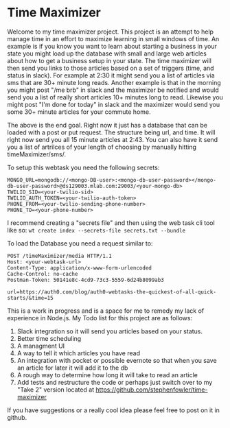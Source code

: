 # Time Maximizer
Welcome to my time maximizer project. This project is an attempt to help manage time in an effort to maximize learning in small windows of time. 
An example is if you know you want to learn about starting a business in your state you might load up the database with small and large web articles
about how to get a business setup in your state. The time maximizer will then send you links to those articles based on a set of triggers (time, and status in slack).
For example at 2:30 it might send you a list of articles via sms that are 30+ minute long reads. Another example is that in the morning you might post
"/me brb" in slack and the maximizer be notified and would send you a list of really short articles 10+ minutes long to read. Likewise you might post 
"I'm done for today" in slack and the maximizer would send you some 30+ minute articles for your commute home. 

The above is the end goal. Right now it just has a database that can be loaded with a post or put request. The structure being url, and time. 
It will right now send you all 15 minute articles at 2:43. 
You can also have it send you a list of artrilces of your length of choosing by manually hitting 
<your-webtask>timeMaximizer/sms/<your-desired-time>.

To setup this webtask you need the following secrets: 
```
MONGO_URL=mongodb://<mongo-DB-user>:<mongo-db-user-password></mongo-db-user-password>@ds129003.mlab.com:29003/<your-mongo-db>
TWILIO_SID=<your-twilio-sid>
TWILIO_AUTH_TOKEN=<your-twilio-auth-token> 
PHONE_FROM=<your-twilio-sending-phone-number> 
PHONE_TO=<your-phone-number>
```

I recommend creating a "secrets file" and then using the web task cli tool like so: `wt create index --secrets-file secrets.txt --bundle`

To load the Database you need a request similar to:
```
POST /timeMaximizer/media HTTP/1.1
Host: <your-webtask-url>
Content-Type: application/x-www-form-urlencoded
Cache-Control: no-cache
Postman-Token: 50141e8c-4cd9-73c3-5559-6d24b8099ab3

url=https://auth0.com/blog/auth0-webtasks-the-quickest-of-all-quick-starts/&time=15
```

This is a work in progress and is a space for me to remedy my lack of experience in Node.js. 
My Todo list for this project are as follows:
1. Slack integration so it will send you articles based on your status.
2. Better time scheduling
3. A managment UI
4. A way to tell it which articles you have read
5. An integration with pocket or possible evernote so that when you save an article for later it will add it to the db
6. A rough way to determine how long it will take to read an article
7. Add tests and restructure the code or perhaps just switch over to my "Take 2" version located at https://github.com/stephenfowler/time-maximizer

If you have suggestions or a really cool idea please feel free to post on it in github. 
